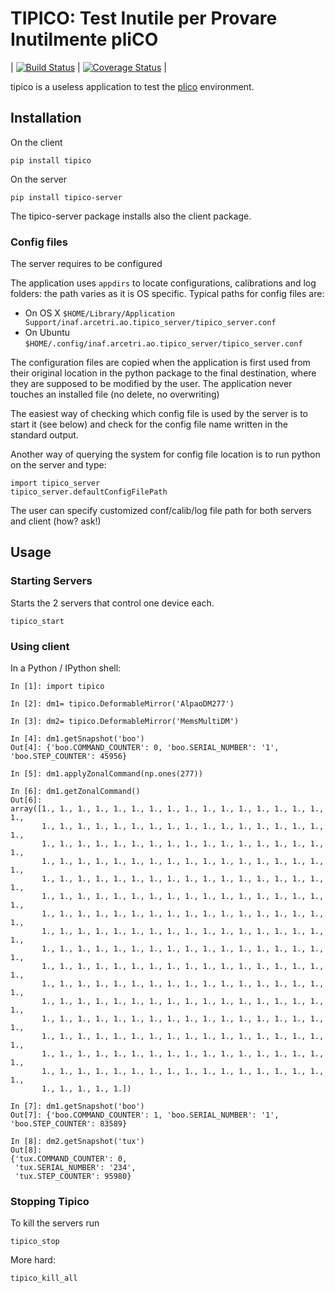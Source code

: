 # TIPICO: Test Inutile per Provare Inutilmente pliCO

| [![Build Status][travis]][travislink] | [![Coverage Status][coveralls]][coverallslink] | 

tipico is a useless application to test the [plico][plico] environment.



[plico]: https://github.com/lbusoni/plico
[travis]: https://travis-ci.com/lbusoni/tipico.svg?branch=master "go to travis"
[travislink]: https://travis-ci.com/lbusoni/tipico
[coveralls]: https://coveralls.io/repos/github/lbusoni/tipico/badge.svg?branch=master "go to coveralls"
[coverallslink]: https://coveralls.io/github/lbusoni/tipico


## Installation

On the client 

```
pip install tipico
```


On the server 

```
pip install tipico-server
```

The tipico-server package installs also the client package.


### Config files

The server requires to be configured 

The application uses `appdirs` to locate configurations, calibrations 
and log folders: the path varies as it is OS specific. 
Typical paths for config files are: 
   + On OS X `$HOME/Library/Application Support/inaf.arcetri.ao.tipico_server/tipico_server.conf`
   + On Ubuntu `$HOME/.config/inaf.arcetri.ao.tipico_server/tipico_server.conf`
 
The configuration files are copied when the application is first used
from their original location in the python package to the final
destination, where they are supposed to be modified by the user.
The application never touches an installed file (no delete, no overwriting)

The easiest way of checking which config file is used by the server is to start it (see below) and check for the config file name written in the standard output.

Another way of querying the system for config file location is to run python on the server and type:

```
import tipico_server
tipico_server.defaultConfigFilePath
```


The user can specify customized conf/calib/log file path for both
servers and client (how? ask!)


## Usage

### Starting Servers

Starts the 2 servers that control one device each.

```
tipico_start
```


### Using client 

In a Python / IPython shell:

```
In [1]: import tipico

In [2]: dm1= tipico.DeformableMirror('AlpaoDM277')

In [3]: dm2= tipico.DeformableMirror('MemsMultiDM')

In [4]: dm1.getSnapshot('boo')
Out[4]: {'boo.COMMAND_COUNTER': 0, 'boo.SERIAL_NUMBER': '1', 'boo.STEP_COUNTER': 45956}

In [5]: dm1.applyZonalCommand(np.ones(277))

In [6]: dm1.getZonalCommand()
Out[6]:
array([1., 1., 1., 1., 1., 1., 1., 1., 1., 1., 1., 1., 1., 1., 1., 1., 1.,
       1., 1., 1., 1., 1., 1., 1., 1., 1., 1., 1., 1., 1., 1., 1., 1., 1.,
       1., 1., 1., 1., 1., 1., 1., 1., 1., 1., 1., 1., 1., 1., 1., 1., 1.,
       1., 1., 1., 1., 1., 1., 1., 1., 1., 1., 1., 1., 1., 1., 1., 1., 1.,
       1., 1., 1., 1., 1., 1., 1., 1., 1., 1., 1., 1., 1., 1., 1., 1., 1.,
       1., 1., 1., 1., 1., 1., 1., 1., 1., 1., 1., 1., 1., 1., 1., 1., 1.,
       1., 1., 1., 1., 1., 1., 1., 1., 1., 1., 1., 1., 1., 1., 1., 1., 1.,
       1., 1., 1., 1., 1., 1., 1., 1., 1., 1., 1., 1., 1., 1., 1., 1., 1.,
       1., 1., 1., 1., 1., 1., 1., 1., 1., 1., 1., 1., 1., 1., 1., 1., 1.,
       1., 1., 1., 1., 1., 1., 1., 1., 1., 1., 1., 1., 1., 1., 1., 1., 1.,
       1., 1., 1., 1., 1., 1., 1., 1., 1., 1., 1., 1., 1., 1., 1., 1., 1.,
       1., 1., 1., 1., 1., 1., 1., 1., 1., 1., 1., 1., 1., 1., 1., 1., 1.,
       1., 1., 1., 1., 1., 1., 1., 1., 1., 1., 1., 1., 1., 1., 1., 1., 1.,
       1., 1., 1., 1., 1., 1., 1., 1., 1., 1., 1., 1., 1., 1., 1., 1., 1.,
       1., 1., 1., 1., 1., 1., 1., 1., 1., 1., 1., 1., 1., 1., 1., 1., 1.,
       1., 1., 1., 1., 1., 1., 1., 1., 1., 1., 1., 1., 1., 1., 1., 1., 1.,
       1., 1., 1., 1., 1.])

In [7]: dm1.getSnapshot('boo')
Out[7]: {'boo.COMMAND_COUNTER': 1, 'boo.SERIAL_NUMBER': '1', 'boo.STEP_COUNTER': 83589}

In [8]: dm2.getSnapshot('tux')
Out[8]:
{'tux.COMMAND_COUNTER': 0,
 'tux.SERIAL_NUMBER': '234',
 'tux.STEP_COUNTER': 95980}
```



### Stopping Tipico

To kill the servers run

```
tipico_stop
```

More hard:

```
tipico_kill_all
```



